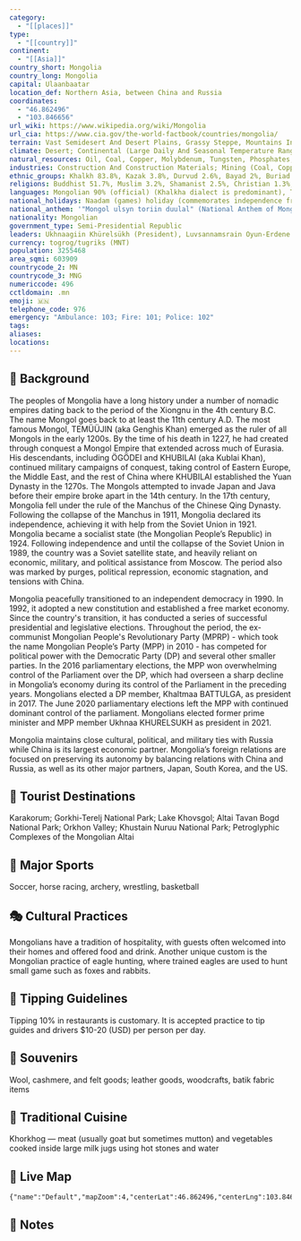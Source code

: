 ```yaml
---
category:
  - "[[places]]"
type:
  - "[[country]]"
continent:
  - "[[Asia]]"
country_short: Mongolia
country_long: Mongolia
capital: Ulaanbaatar
location_def: Northern Asia, between China and Russia
coordinates:
  - "46.862496"
  - "103.846656"
url_wiki: https://www.wikipedia.org/wiki/Mongolia
url_cia: https://www.cia.gov/the-world-factbook/countries/mongolia/
terrain: Vast Semidesert And Desert Plains, Grassy Steppe, Mountains In West And Southwest; Gobi Desert In South-Central
climate: Desert; Continental (Large Daily And Seasonal Temperature Ranges)
natural_resources: Oil, Coal, Copper, Molybdenum, Tungsten, Phosphates, Tin, Nickel, Zinc, Fluorspar, Gold, Silver, Iron
industries: Construction And Construction Materials; Mining (Coal, Copper, Molybdenum, Fluorspar, Tin, Tungsten, Gold); Oil; Food And Beverages; Processing Of Animal Products, Cashmere And Natural Fiber Manufacturing
ethnic_groups: Khalkh 83.8%, Kazak 3.8%, Durvud 2.6%, Bayad 2%, Buriad 1.4%, Zakhchin 1.2%, Dariganga 1.1%, other 4.1% (2020 est.)
religions: Buddhist 51.7%, Muslim 3.2%, Shamanist 2.5%, Christian 1.3%, other 0.7%, none 40.6% (2020 est.)
languages: Mongolian 90% (official) (Khalkha dialect is predominant), Turkic, Russian (1999)
national_holidays: Naadam (games) holiday (commemorates independence from China in the 1921 Revolution), 11-15 July; Constitution Day (marks the date that the Mongolian People's Republic was created under a new constitution), 26 November (1924)
national_anthem: '"Mongol ulsyn toriin duulal" (National Anthem of Mongolia)'
nationality: Mongolian
government_type: Semi-Presidential Republic
leaders: Ukhnaagiin Khürelsükh (President), Luvsannamsrain Oyun-Erdene (Prime minister)
currency: togrog/tugriks (MNT)
population: 3255468
area_sqmi: 603909
countrycode_2: MN
countrycode_3: MNG
numericcode: 496
cctldomain: .mn
emoji: 🇲🇳
telephone_code: 976
emergency: "Ambulance: 103; Fire: 101; Police: 102"
tags: 
aliases: 
locations:
---
```

## 🌱 Background
The peoples of Mongolia have a long history under a number of nomadic empires dating back to the period of the Xiongnu in the 4th century B.C. The name Mongol goes back to at least the 11th century A.D. The most famous Mongol, TEMÜÜJIN (aka Genghis Khan) emerged as the ruler of all Mongols in the early 1200s. By the time of his death in 1227, he had created through conquest a Mongol Empire that extended across much of Eurasia. His descendants, including ÖGÖDEI and KHUBILAI (aka Kublai Khan), continued military campaigns of conquest, taking control of Eastern Europe, the Middle East, and the rest of China where KHUBILAI established the Yuan Dynasty in the 1270s. The Mongols attempted to invade Japan and Java before their empire broke apart in the 14th century. In the 17th century, Mongolia fell under the rule of the Manchus of the Chinese Qing Dynasty. Following the collapse of the Manchus in 1911, Mongolia declared its independence, achieving it with help from the Soviet Union in 1921. Mongolia became a socialist state (the Mongolian People’s Republic) in 1924. Following independence and until the collapse of the Soviet Union in 1989, the country was a Soviet satellite state, and heavily reliant on economic, military, and political assistance from Moscow. The period also was marked by purges, political repression, economic stagnation, and tensions with China.

Mongolia peacefully transitioned to an independent democracy in 1990. In 1992, it adopted a new constitution and established a free market economy. Since the country's transition, it has conducted a series of successful presidential and legislative elections. Throughout the period, the ex-communist Mongolian People's Revolutionary Party (MPRP) - which took the name Mongolian People’s Party (MPP) in 2010 - has competed for political power with the Democratic Party (DP) and several other smaller parties. In the 2016 parliamentary elections, the MPP won overwhelming control of the Parliament over the DP, which had overseen a sharp decline in Mongolia’s economy during its control of the Parliament in the preceding years. Mongolians elected a DP member, Khaltmaa BATTULGA, as president in 2017. The June 2020 parliamentary elections left the MPP with continued dominant control of the parliament. Mongolians elected former prime minister and MPP member Ukhnaa KHURELSUKH as president in 2021.

Mongolia maintains close cultural, political, and military ties with Russia while China is its largest economic partner. Mongolia’s foreign relations are focused on preserving its autonomy by balancing relations with China and Russia, as well as its other major partners, Japan, South Korea, and the US.

## 📌 Tourist Destinations
Karakorum; Gorkhi-Terelj National Park; Lake Khovsgol; Altai Tavan Bogd National Park; Orkhon Valley; Khustain Nuruu National Park; Petroglyphic Complexes of the Mongolian Altai

## 🥇 Major Sports
Soccer, horse racing, archery, wrestling, basketball

## 🎭 Cultural Practices
Mongolians have a tradition of hospitality, with guests often welcomed into their homes and offered food and drink. Another unique custom is the Mongolian practice of eagle hunting, where trained eagles are used to hunt small game such as foxes and rabbits.

## 🫰 Tipping Guidelines
Tipping 10% in restaurants is customary. It is accepted practice to tip guides and drivers $10-20 (USD) per person per day.

## 🎁 Souvenirs
Wool, cashmere, and felt goods; leather goods, woodcrafts, batik fabric items

## 🍲 Traditional Cuisine
Khorkhog — meat (usually goat but sometimes mutton) and vegetables cooked inside large milk jugs using hot stones and water

## 📡 Live Map
```mapview
{"name":"Default","mapZoom":4,"centerLat":46.862496,"centerLng":103.846656,"query":"","chosenMapSource":0}
```

## 📒 Notes

